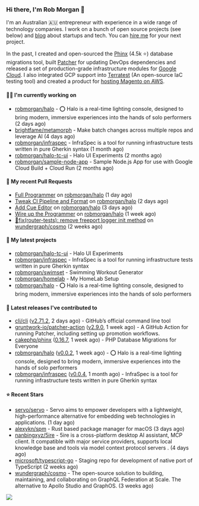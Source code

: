### Hi there, I'm Rob Morgan 👋

I'm an Australian 🇦🇺 entrepreneur with experience in a wide range of technology companies. I work on a bunch of
open source projects (see below) and [blog](https://robmorgan.id.au/) about startups and tech. You can [hire me](https://robmorgan.id.au/work-with-me/)
for your next project.

In the past, I created and open-sourced the [Phinx](https://github.com/cakephp/phinx) (4.5k ⭐️) database migrations tool, built [Patcher](https://blog.gruntwork.io/introducing-patcher-a-new-tool-for-keeping-infrastructure-code-up-to-date-e65b0c203b6b)
for updating DevOps dependencies and released a set of production-grade infrastructure modules for [Google Cloud](https://cloud.google.com/blog/products/devops-sre/deploying-a-production-grade-helm-release-on-gke-with-terraform).
I also integrated GCP support into [Terratest](https://github.com/gruntwork-io/terratest) (An open-source IaC testing tool) and created a product for [hosting Magento on AWS](https://github.com/magecloudkit/magecloudkit).

#### 👨‍💻 I'm currently working on

- [robmorgan/halo](https://github.com/robmorgan/halo) - ⭕️ Halo is a real-time lighting console, designed to bring modern, immersive experiences into the hands of solo performers (2 days ago)
- [brightfame/metamorph](https://github.com/brightfame/metamorph) - Make batch changes across multiple repos and leverage AI (4 days ago)
- [robmorgan/infraspec](https://github.com/robmorgan/infraspec) - InfraSpec is a tool for running infrastructure tests written in pure Gherkin syntax (1 month ago)
- [robmorgan/halo-tc-ui](https://github.com/robmorgan/halo-tc-ui) - Halo UI Experiments (2 months ago)
- [robmorgan/sample-node-app](https://github.com/robmorgan/sample-node-app) - Sample Node.js App for use with Google Cloud Build &#43; Cloud Run (2 months ago)

#### 🔨 My recent Pull Requests

- [Full Programmer](https://github.com/robmorgan/halo/pull/20) on [robmorgan/halo](https://github.com/robmorgan/halo) (1 day ago)
- [Tweak CI Pipeline and Format](https://github.com/robmorgan/halo/pull/18) on [robmorgan/halo](https://github.com/robmorgan/halo) (2 days ago)
- [Add Cue Editor](https://github.com/robmorgan/halo/pull/17) on [robmorgan/halo](https://github.com/robmorgan/halo) (3 days ago)
- [Wire up the Programmer](https://github.com/robmorgan/halo/pull/16) on [robmorgan/halo](https://github.com/robmorgan/halo) (1 week ago)
- [🐞fix(router-tests): remove freeport logger init method](https://github.com/wundergraph/cosmo/pull/1769) on [wundergraph/cosmo](https://github.com/wundergraph/cosmo) (2 weeks ago)

#### 🌱 My latest projects

- [robmorgan/halo-tc-ui](https://github.com/robmorgan/halo-tc-ui) - Halo UI Experiments
- [robmorgan/infraspec](https://github.com/robmorgan/infraspec) - InfraSpec is a tool for running infrastructure tests written in pure Gherkin syntax
- [robmorgan/swimset](https://github.com/robmorgan/swimset) - Swimming Workout Generator
- [robmorgan/homelab](https://github.com/robmorgan/homelab) - My HomeLab Setup
- [robmorgan/halo](https://github.com/robmorgan/halo) - ⭕️ Halo is a real-time lighting console, designed to bring modern, immersive experiences into the hands of solo performers

#### 🚀 Latest releases I've contributed to

- [cli/cli](https://github.com/cli/cli) ([v2.71.2](https://github.com/cli/cli/releases/tag/v2.71.2), 2 days ago) - GitHub’s official command line tool
- [gruntwork-io/patcher-action](https://github.com/gruntwork-io/patcher-action) ([v2.9.0](https://github.com/gruntwork-io/patcher-action/releases/tag/v2.9.0), 1 week ago) - A GitHub Action for running Patcher, including setting up promotion workflows.
- [cakephp/phinx](https://github.com/cakephp/phinx) ([0.16.7](https://github.com/cakephp/phinx/releases/tag/0.16.7), 1 week ago) - PHP Database Migrations for Everyone
- [robmorgan/halo](https://github.com/robmorgan/halo) ([v0.0.2](https://github.com/robmorgan/halo/releases/tag/v0.0.2), 1 week ago) - ⭕️ Halo is a real-time lighting console, designed to bring modern, immersive experiences into the hands of solo performers
- [robmorgan/infraspec](https://github.com/robmorgan/infraspec) ([v0.0.4](https://github.com/robmorgan/infraspec/releases/tag/v0.0.4), 1 month ago) - InfraSpec is a tool for running infrastructure tests written in pure Gherkin syntax

#### ⭐ Recent Stars

- [servo/servo](https://github.com/servo/servo) - Servo aims to empower developers with a lightweight, high-performance alternative for embedding web technologies in applications. (1 day ago)
- [alexykn/spm](https://github.com/alexykn/spm) - Rust based package manager for macOS (3 days ago)
- [nanbingxyz/5ire](https://github.com/nanbingxyz/5ire) - 5ire is a cross-platform desktop AI assistant, MCP client. It compatible with major service providers,  supports local knowledge base and  tools via model context protocol servers . (4 days ago)
- [microsoft/typescript-go](https://github.com/microsoft/typescript-go) - Staging repo for development of native port of TypeScript (2 weeks ago)
- [wundergraph/cosmo](https://github.com/wundergraph/cosmo) - The open-source solution to building, maintaining, and collaborating on GraphQL Federation at Scale. The alternative to Apollo Studio and GraphOS. (3 weeks ago)

![](https://github-readme-stats.vercel.app/api?username=robmorgan&theme=vision-friendly-dark&hide_border=false&include_all_commits=true&count_private=true)
